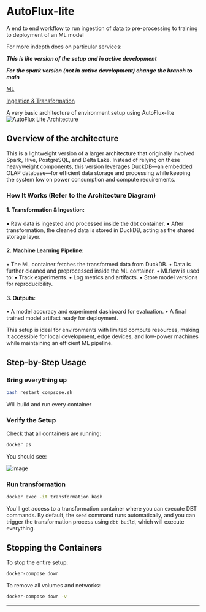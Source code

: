 # AutoFlux-lite
A end to end workflow to run ingestion of data to pre-processing to training to deployment of an ML model

For more indepth docs on particular services:

***This is lite version of the setup and in active development***

***For the spark version (not in active development) change the branch to main***

[ML](/ml/README.md) 

[Ingestion & Transformation](/transformation/README.md)

A very basic architecture of environment setup using AutoFlux-lite
![AutoFlux Lite Architecture](https://github.com/user-attachments/assets/f8f2339f-d954-43b1-8e66-53f06065d03b)


## Overview of the architecture

This is a lightweight version of a larger architecture that originally involved Spark, Hive, PostgreSQL, and Delta Lake. Instead of relying on these heavyweight components, this version leverages DuckDB—an embedded OLAP database—for efficient data storage and processing while keeping the system low on power consumption and compute requirements.

### How It Works (Refer to the Architecture Diagram)

#### 1.	Transformation & Ingestion:
•	Raw data is ingested and processed inside the dbt container.
•	After transformation, the cleaned data is stored in DuckDB, acting as the shared storage layer.
#### 2.	Machine Learning Pipeline:
•	The ML container fetches the transformed data from DuckDB.
•	Data is further cleaned and preprocessed inside the ML container.
•	MLflow is used to:
•	Track experiments.
•	Log metrics and artifacts.
•	Store model versions for reproducibility.
#### 3.	Outputs:
•	A model accuracy and experiment dashboard for evaluation.
•	A final trained model artifact ready for deployment.

This setup is ideal for environments with limited compute resources, making it accessible for local development, edge devices, and low-power machines while maintaining an efficient ML pipeline.

## **Step-by-Step Usage**

### **Bring everything up**

```bash
bash restart_compsose.sh
```
Will build and run every container

### **Verify the Setup**

Check that all containers are running:

```bash
docker ps
```

You should see:

![image](https://github.com/user-attachments/assets/184686ef-51ec-4726-a8f6-b26583e92b8a)

### **Run transformation**

```bash
docker exec -it transformation bash
```
You'll get access to a transformation container where you can execute DBT commands. By default, the `seed` command runs automatically, and you can trigger the transformation process using `dbt build`, which will execute everything.


## **Stopping the Containers**

To stop the entire setup:

```bash
docker-compose down
```

To remove all volumes and networks:

```bash
docker-compose down -v
```

---

